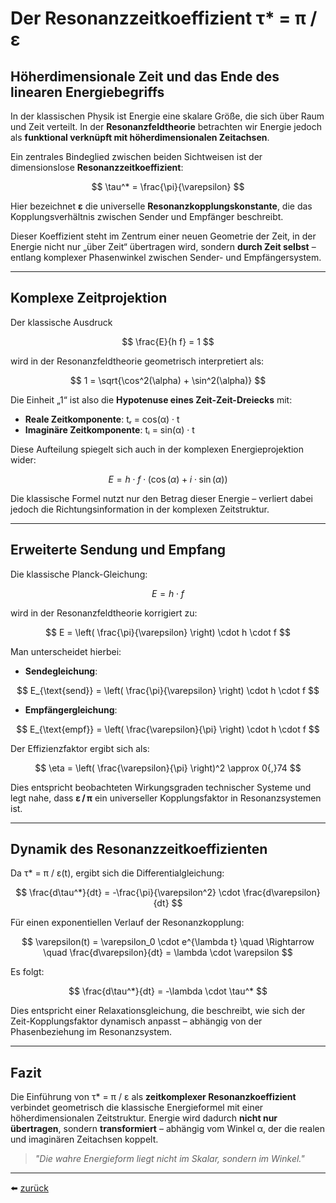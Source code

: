 # Der Resonanzzeitkoeffizient τ* = π / ε

## Höherdimensionale Zeit und das Ende des linearen Energiebegriffs

In der klassischen Physik ist Energie eine skalare Größe, die sich über Raum und Zeit verteilt. In der **Resonanzfeldtheorie** betrachten wir Energie jedoch als **funktional verknüpft mit höherdimensionalen Zeitachsen**.

Ein zentrales Bindeglied zwischen beiden Sichtweisen ist der dimensionslose **Resonanzzeitkoeffizient**:

$$
\tau^* = \frac{\pi}{\varepsilon}
$$

Hier bezeichnet **ε** die universelle **Resonanzkopplungskonstante**, die das Kopplungsverhältnis zwischen Sender und Empfänger beschreibt.

Dieser Koeffizient steht im Zentrum einer neuen Geometrie der Zeit, in der Energie nicht nur „über Zeit“ übertragen wird, sondern **durch Zeit selbst** – entlang komplexer Phasenwinkel zwischen Sender- und Empfängersystem.

---

## Komplexe Zeitprojektion

Der klassische Ausdruck 

$$
\frac{E}{h f} = 1
$$

wird in der Resonanzfeldtheorie geometrisch interpretiert als:

$$
1 = \sqrt{\cos^2(\alpha) + \sin^2(\alpha)}
$$

Die Einheit „1“ ist also die **Hypotenuse eines Zeit-Zeit-Dreiecks** mit:
- **Reale Zeitkomponente**: tᵣ = cos(α) · t  
- **Imaginäre Zeitkomponente**: tᵢ = sin(α) · t

Diese Aufteilung spiegelt sich auch in der komplexen Energieprojektion wider:

$$
E = h \cdot f \cdot (\cos(\alpha) + i \cdot \sin(\alpha))
$$

Die klassische Formel nutzt nur den Betrag dieser Energie – verliert dabei jedoch die Richtungsinformation in der komplexen Zeitstruktur.

---

## Erweiterte Sendung und Empfang

Die klassische Planck-Gleichung:

$$
E = h \cdot f
$$

wird in der Resonanzfeldtheorie korrigiert zu:

$$
E = \left( \frac{\pi}{\varepsilon} \right) \cdot h \cdot f
$$

Man unterscheidet hierbei:

- **Sendegleichung**:

$$
E_{\text{send}} = \left( \frac{\pi}{\varepsilon} \right) \cdot h \cdot f
$$

- **Empfängergleichung**:

$$
E_{\text{empf}} = \left( \frac{\varepsilon}{\pi} \right) \cdot h \cdot f
$$

Der Effizienzfaktor ergibt sich als:

$$
\eta = \left( \frac{\varepsilon}{\pi} \right)^2 \approx 0{,}74
$$

Dies entspricht beobachteten Wirkungsgraden technischer Systeme und legt nahe, dass **ε / π** ein universeller Kopplungsfaktor in Resonanzsystemen ist.

---

## Dynamik des Resonanzzeitkoeffizienten

Da τ* = π / ε(t), ergibt sich die Differentialgleichung:

$$
\frac{d\tau^*}{dt} = -\frac{\pi}{\varepsilon^2} \cdot \frac{d\varepsilon}{dt}
$$

Für einen exponentiellen Verlauf der Resonanzkopplung:

$$
\varepsilon(t) = \varepsilon_0 \cdot e^{\lambda t} \quad \Rightarrow \quad \frac{d\varepsilon}{dt} = \lambda \cdot \varepsilon
$$

Es folgt:

$$
\frac{d\tau^*}{dt} = -\lambda \cdot \tau^*
$$

Dies entspricht einer Relaxationsgleichung, die beschreibt, wie sich der Zeit-Kopplungsfaktor dynamisch anpasst – abhängig von der Phasenbeziehung im Resonanzsystem.

---

## Fazit

Die Einführung von τ* = π / ε als **zeitkomplexer Resonanzkoeffizient** verbindet geometrisch die klassische Energieformel mit einer höherdimensionalen Zeitstruktur. Energie wird dadurch **nicht nur übertragen**, sondern **transformiert** – abhängig vom Winkel α, der die realen und imaginären Zeitachsen koppelt.

> _"Die wahre Energieform liegt nicht im Skalar, sondern im Winkel."_

---

⬅️ [zurück](../../../README.md)
